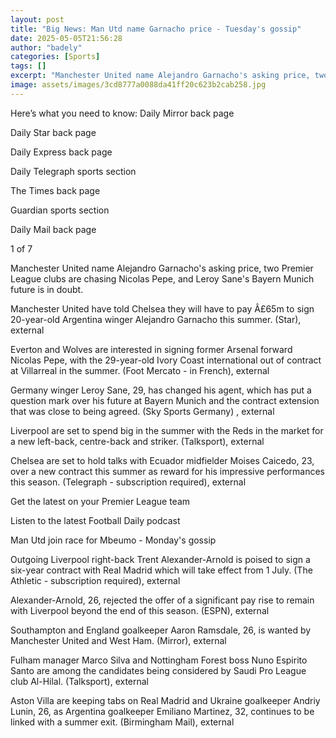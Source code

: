 ```yaml
---
layout: post
title: "Big News: Man Utd name Garnacho price - Tuesday's gossip"
date: 2025-05-05T21:56:28
author: "badely"
categories: [Sports]
tags: []
excerpt: "Manchester United name Alejandro Garnacho's asking price, two Premier League clubs are chasing Nicolas Pepe, Leroy Sane's Bayern Munich future is in d"
image: assets/images/3cd8777a0088da41ff20c623b2cab258.jpg
---
```


Here’s what you need to know: Daily Mirror back page

Daily Star back page

Daily Express back page

Daily Telegraph sports section

The Times back page

Guardian sports section

Daily Mail back page

1 of 7

Manchester United name Alejandro Garnacho's asking price, two Premier League clubs are chasing Nicolas Pepe, and Leroy Sane's Bayern Munich future is in doubt.

Manchester United have told Chelsea they will have to pay Â£65m to sign 20-year-old Argentina winger Alejandro Garnacho this summer. (Star), external

Everton and Wolves are interested in signing former Arsenal forward Nicolas Pepe, with the 29-year-old Ivory Coast international out of contract at Villarreal in the summer. (Foot Mercato - in French), external

Germany winger Leroy Sane, 29, has changed his agent, which has put a question mark over his future at Bayern Munich and the contract extension that was close to being agreed. (Sky Sports Germany) , external

Liverpool are set to spend big in the summer with the Reds in the market for a new left-back, centre-back and striker. (Talksport), external

Chelsea are set to hold talks with Ecuador midfielder Moises Caicedo, 23, over a new contract this summer as reward for his impressive performances this season. (Telegraph - subscription required), external

Get the latest on your Premier League team

Listen to the latest Football Daily podcast

Man Utd join race for Mbeumo - Monday's gossip

Outgoing Liverpool right-back Trent Alexander-Arnold is poised to sign a six-year contract with Real Madrid which will take effect from 1 July. (The Athletic - subscription required), external

Alexander-Arnold, 26, rejected the offer of a significant pay rise to remain with Liverpool beyond the end of this season. (ESPN), external

Southampton and England goalkeeper Aaron Ramsdale, 26, is wanted by Manchester United and West Ham. (Mirror), external

Fulham manager Marco Silva and Nottingham Forest boss Nuno Espirito Santo are among the candidates being considered by Saudi Pro League club Al-Hilal. (Talksport), external

Aston Villa are keeping tabs on Real Madrid and Ukraine goalkeeper Andriy Lunin, 26, as Argentina goalkeeper Emiliano Martinez, 32, continues to be linked with a summer exit. (Birmingham Mail), external

